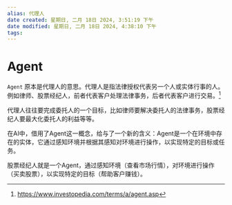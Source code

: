 ```yaml
---
alias: 代理人
date created: 星期日, 二月 18日 2024, 3:51:19 下午
date modified: 星期日, 二月 18日 2024, 4:38:10 下午
tags: 
---
```


# Agent

`Agent` 原本是代理人的意思。代理人是指法律授权代表另一个人或实体行事的人。例如律师、股票经纪人，前者代表客户处理法律事务，后者代表客户进行交易。[^1]

代理人往往要完成委托人的一个目标，比如律师要解决委托人的法律事务，股票经纪人要最大化委托人的利益等等。

在AI中，借用了Agent这一概念，给与了一个新的含义：Agent是一个在环境中存在的实体，它通过感知环境并根据其感知对环境进行操作，以实现特定的目标或任务。

股票经纪人就是一个Agent，通过感知环境（查看市场行情），对环境进行操作（买卖股票），以实现特定的目标（帮助客户赚钱）。

[^1]: https://www.investopedia.com/terms/a/agent.asp

